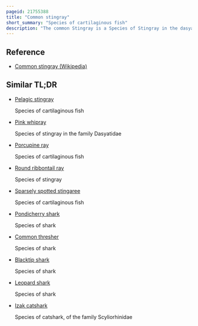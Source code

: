 ```yaml
---
pageid: 21755388
title: "Common stingray"
short_summary: "Species of cartilaginous fish"
description: "The common Stingray is a Species of Stingray in the dasyatidae Family that occurs in the northeastern atlantic Ocean and in the Mediterranean and black Seas. It usually inhabits Sandy or muddy Habitats in coastal Waters shallower than 60 Meters often burying itself in Sediment. Usually measuring 45cm the common Stingray has a diamond-shaped pectoral Fin Disc slightly wider than long and a whiplike Tail with upper and lower Fin Folds. It can be identified by its Plain Coloration and mostly smooth Skin except for a Row of Tubercles along the Midline of the Back in the largest Individuals."
---
```


## Reference

- [Common stingray (Wikipedia)](https://en.wikipedia.org/?curid=21755388)

## Similar TL;DR

- [Pelagic stingray](/tldr/en/pelagic-stingray)

  Species of cartilaginous fish

- [Pink whipray](/tldr/en/pink-whipray)

  Species of stingray in the family Dasyatidae

- [Porcupine ray](/tldr/en/porcupine-ray)

  Species of cartilaginous fish

- [Round ribbontail ray](/tldr/en/round-ribbontail-ray)

  Species of stingray

- [Sparsely spotted stingaree](/tldr/en/sparsely-spotted-stingaree)

  Species of cartilaginous fish

- [Pondicherry shark](/tldr/en/pondicherry-shark)

  Species of shark

- [Common thresher](/tldr/en/common-thresher)

  Species of shark

- [Blacktip shark](/tldr/en/blacktip-shark)

  Species of shark

- [Leopard shark](/tldr/en/leopard-shark)

  Species of shark

- [Izak catshark](/tldr/en/izak-catshark)

  Species of catshark, of the family Scyliorhinidae
